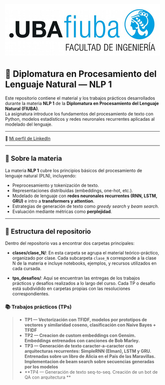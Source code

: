 <p align="center">
  <img src="./logoFIUBA.jpg" alt="FIUBA Logo" width="600"/>
</p>

# 📘 Diplomatura en Procesamiento del Lenguaje Natural — NLP 1

Este repositorio contiene el material y los trabajos prácticos desarrollados durante la materia **NLP 1** de la **Diplomatura en Procesamiento del Lenguaje Natural (FIUBA)**.  
La asignatura introduce los fundamentos del procesamiento de texto con Python, modelos estadísticos y redes neuronales recurrentes aplicadas al modelado del lenguaje.

---

📎 [Mi perfil de LinkedIn](https://www.linkedin.com/in/lucasargento)

---

## 🧠 Sobre la materia

La materia **NLP 1** cubre los principios básicos del procesamiento de lenguaje natural (PLN), incluyendo:
- Preprocesamiento y tokenización de texto.  
- Representaciones distribuidas (embeddings, one-hot, etc.).  
- Modelado de lenguaje con **redes neuronales recurrentes (RNN, LSTM, GRU)** e intro a **transformers y attention**.  
- Estrategias de generación de texto como *greedy search* y *beam search*.  
- Evaluación mediante métricas como **perplejidad**.

---

## 📂 Estructura del repositorio

Dentro del repositorio vas a encontrar dos carpetas principales:

- **clases/clase_N/**: En esta carpeta se agrupa el material teórico-práctico, organizado por clase. Cada subcarpeta `clase_N` corresponde a la clase N de la materia e incluye notebooks, ejemplos, y recursos utilizados en cada cursada.

- **tps_desafios/**: Aquí se encuentran las entregas de los trabajos prácticos y desafíos realizados a lo largo del curso. Cada TP o desafío está subdividido en carpetas propias con las resoluciones correspondientes.

### 📚 Trabajos prácticos (TPs)

> - **TP1 — Vectorización con TFIDF, modelos por prototipos de vectores y similaridad coseno, clasificación con Naive Bayes + TFIDF**  
> - **TP2 — Creacion de custom embeddings con Gensim. Embeddings entrenados con canciones de Bob Marley.**  
> - **TP3 — Generación de texto caracter-a-caracter con arquitecturas recurrentes: SimpleRNN (Elman), LSTM y GRU. Entrenadas sobre un libro de Alicia en el País de las Maravillas. Implementacion de beam search sobre secuencias generadas por los modelos**  
> - **TP4 — Generación de texto seq-to-seq. Creación de un bot de QA con arquitectura **

